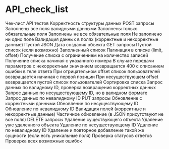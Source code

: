 # API_check_list
Чек-лист API тестов
Корректность структуры данных
POST запросы
Заполнены все поля валидными данными
Заполнены только обязательные поля
Заполнены не все обязательные поля
Не заполнено ни одно поле
Валидация данных в полях (корректные и некорректные данные)
Пустой JSON
Дата создания объекта
GET запросы
Пустой список (если возможно)
Заполненный список
Пагинация в списке (limit, offset)
Получение списка с ограничением на количество записей
Получение списка начиная с указанного номера
В случае передачи параметров с некорректным значением возвращается 400 с описанием ошибки в теле ответа
При отрицательном offset список пользователей возвращается начиная с первой позиции
При несуществующем offset возвращается пустой список пользователей
Сортировка списка
Запрос данных по валидному ID, проверка возвращения корректных данных
Запрос данных по несуществующему ID, но в валидном формате
Запрос данных по невалидному ID
PUT запросы
Обновление с корректными данными
Обновление по несуществующему ID
Обновление по невалидному ID
Валидация полей (корректные и некорректные данные)
Частичное обновление (в JSON присутствуют не все поля)
DELETE запросы
Удаление существующего объекта
Удаление уже удаленного объекта
Удаление по несуществующему ID
Удаление по невалидному ID
Удаление и повторное добавление такой же сущности (если есть уникальные поля)
Проверка статусов ответов
Проверка всех возможных ошибок
